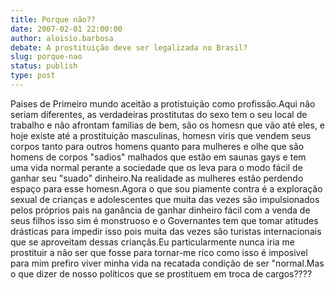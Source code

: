 ```yaml
---
title: Porque não??
date: 2007-02-01 22:00:00
author: aloisio.barbosa
debate: A prostituição deve ser legalizada no Brasil?
slug: porque-nao
status: publish 
type: post
---
```


Paises de Primeiro mundo aceitão a protistuição como profissão.Aqui não seriam diferentes, as verdadeiras prostitutas do sexo tem o seu local de trabalho e não afrontam familias de bem, são os homesn que vão até eles, e hoje existe até a prostituição masculinas, homesn viris que vendem seus corpos tanto para outros homens quanto para mulheres e olhe que são homens de corpos "sadios" malhados que estão em saunas gays e tem uma vida normal perante a sociedade que os leva para o modo fácil de ganhar seu "suado" dinheiro.Na realidade as mulheres estão perdendo espaço para esse homesn.Agora o que sou piamente contra é a exploração sexual de crianças e adolescentes que muita das vezes são impulsionados pelos próprios pais na ganância de ganhar dinheiro fácil com a venda de seus filhos isso sim é monstruoso e o Governantes tem que tomar atitudes drásticas para impedir isso pois muita das vezes são turistas internacionais que se aproveitam dessas criançãs.Eu particularmente nunca iria me prostituir a não ser que fosse para tornar-me rico como isso é imposivel para mim prefiro viver minha vida na recatada condição de ser "normal.Mas o que dizer de nosso políticos que se prostituem em troca de cargos????

